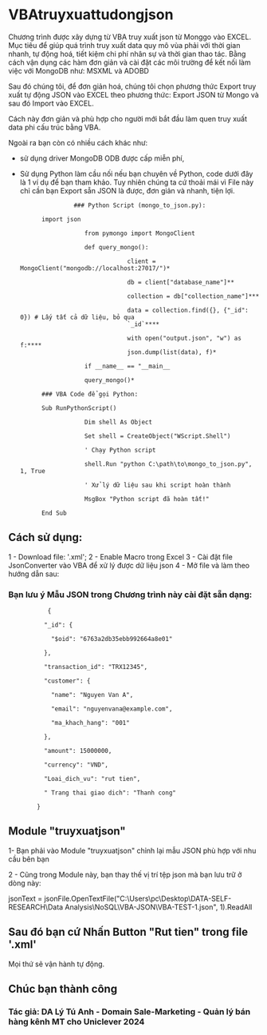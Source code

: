 # VBAtruyxuattudongjson

Chương trình được xây dựng từ VBA truy xuất json từ Monggo vào EXCEL. Mục tiêu để giúp quá trình truy xuất data quy mô vùa phải với thời gian nhanh, tự động hoá, tiết kiệm chi phí nhân sự và thời gian thao tác. Bằng cách vận dụng các hàm đơn giản và cài đặt các môi trường để kết nối làm việc với MongoDB như: MSXML và ADOBD

Sau đó chúng tôi, để đơn giản hoá, chúng tôi chọn phương thức Export truy xuất tự động JSON vào EXCEL theo phương thức: Export JSON từ Mongo và sau đó Import vào EXCEL.

Cách này đơn giản và phù hợp cho người mới bắt đầu làm quen truy xuất data phi cấu trúc bằng VBA.

Ngoài ra bạn còn có nhiều cách khác như: 

- sử dụng driver MongoDB ODB được cấp miễn phí,
            
- Sử dụng Python làm cầu nối nếu bạn chuyên về Python, code dưới đây là 1 ví dụ để bạn tham khảo. Tuy nhiên chúng ta cứ thoải mái vì File này chỉ cần bạn Export sẵn JSON là được, đơn giản và nhanh, tiện lợi.

                     ### Python Script (mongo_to_json.py):

            import json

                        from pymongo import MongoClient

                        def query_mongo():

                                    client = MongoClient("mongodb://localhost:27017/")*

                                    db = client["database_name"]**

                                    collection = db["collection_name"]***

                                    data = collection.find({}, {"_id": 0}) # Lấy tất cả dữ liệu, bỏ qua
                                    `_id`****

                                    with open("output.json", "w") as f:****
                                    json.dump(list(data), f)*

                        if __name__ == "__main__

                        query_mongo()*

            ### VBA Code để gọi Python:

            Sub RunPythonScript()

                        Dim shell As Object

                        Set shell = CreateObject("WScript.Shell")

                        ' Chạy Python script

                        shell.Run "python C:\path\to\mongo_to_json.py", 1, True

                        ' Xử lý dữ liệu sau khi script hoàn thành

                        MsgBox "Python script đã hoàn tất!"

            End Sub


## Cách sử dụng:
1 - Download file: '.xml'; 
2 - Enable Macro trong Excel
3 - Cài đặt file JsonConverter vào VBA để xử lý được dữ liệu json
4 - Mở file và làm theo hướng dẫn sau:

### Bạn lưu ý Mẫu JSON trong Chương trình này cài đặt sẵn dạng:

               {

              "_id": {

                "$oid": "6763a2db35ebb992664a8e01"

              },

              "transaction_id": "TRX12345",

              "customer": {
            
                "name": "Nguyen Van A",
 
                "email": "nguyenvana@example.com",

                "ma_khach_hang": "001"

              },

              "amount": 15000000,

              "currency": "VND",

              "Loai_dich_vu": "rut tien",

              " Trang thai giao dich": "Thanh cong"

            }

## Module "truyxuatjson"

1- Bạn phải vào Module "truyxuatjson" chỉnh lại mẫu JSON phù hợp với nhu cầu bên bạn

2 - Cũng trong Module này, bạn thay thế vị trí tệp json mà bạn lưu trữ ở dòng này: 

jsonText = jsonFile.OpenTextFile("C:\Users\pc\Desktop\DATA-SELF-RESEARCH\Data Analysis\NoSQL\VBA-JSON\VBA-TEST-1.json", 1).ReadAll

## Sau đó bạn cứ Nhấn Button "Rut tien" trong file '.xml'
Mọi thứ sẽ vận hành tự động.

## Chúc bạn thành công
### Tác giả: DA Lý Tú Anh - Domain Sale-Marketing - Quản lý bán hàng kênh MT cho Uniclever 2024
